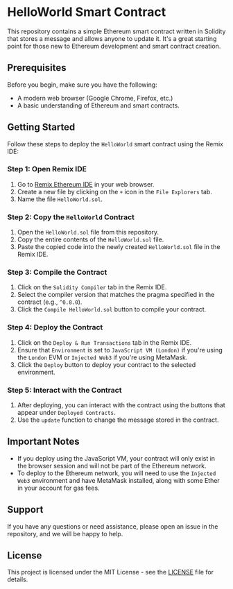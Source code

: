 # HelloWorld Smart Contract

This repository contains a simple Ethereum smart contract written in Solidity that stores a message and allows anyone to update it. It's a great starting point for those new to Ethereum development and smart contract creation.

## Prerequisites

Before you begin, make sure you have the following:

- A modern web browser (Google Chrome, Firefox, etc.)
- A basic understanding of Ethereum and smart contracts.

## Getting Started

Follow these steps to deploy the `HelloWorld` smart contract using the Remix IDE:

### Step 1: Open Remix IDE

1. Go to [Remix Ethereum IDE](https://remix.ethereum.org) in your web browser.
2. Create a new file by clicking on the `+` icon in the `File Explorers` tab.
3. Name the file `HelloWorld.sol`.

### Step 2: Copy the `HelloWorld` Contract

1. Open the `HelloWorld.sol` file from this repository.
2. Copy the entire contents of the `HelloWorld.sol` file.
3. Paste the copied code into the newly created `HelloWorld.sol` file in the Remix IDE.

### Step 3: Compile the Contract

1. Click on the `Solidity Compiler` tab in the Remix IDE.
2. Select the compiler version that matches the pragma specified in the contract (e.g., `^0.8.0`).
3. Click the `Compile HelloWorld.sol` button to compile your contract.

### Step 4: Deploy the Contract

1. Click on the `Deploy & Run Transactions` tab in the Remix IDE.
2. Ensure that `Environment` is set to `JavaScript VM (London)` if you're using the `London` EVM or `Injected Web3` if you're using MetaMask.
3. Click the `Deploy` button to deploy your contract to the selected environment.

### Step 5: Interact with the Contract

1. After deploying, you can interact with the contract using the buttons that appear under `Deployed Contracts`.
2. Use the `update` function to change the message stored in the contract.

## Important Notes

- If you deploy using the JavaScript VM, your contract will only exist in the browser session and will not be part of the Ethereum network.
- To deploy to the Ethereum network, you will need to use the `Injected Web3` environment and have MetaMask installed, along with some Ether in your account for gas fees.

## Support

If you have any questions or need assistance, please open an issue in the repository, and we will be happy to help.

## License

This project is licensed under the MIT License - see the [LICENSE](LICENSE) file for details.
